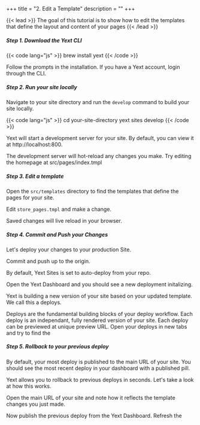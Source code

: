 +++
title = "2. Edit a Template"
description = ""
+++

{{< lead >}} The goal of this tutorial is to show how to edit the templates that define the layout and content of your pages  {{< /lead >}}


##### Step 1. Download the Yext CLI 

{{< code lang="js" >}} brew install yext {{< /code >}}

Follow the prompts in the installation. If you have a Yext account, login through the CLI. 

##### Step 2. Run your site locally 

Navigate to your site directory and run the `develop` command to build your site locally.  

{{< code lang="js" >}} cd your-site-directory 
 yext sites develop {{< /code >}}

Yext will start a development server for your site. By default, you can view it at http://localhost:800.  

The development server will hot-reload any changes you make. Try editing the homepage at src/pages/index.tmpl

##### Step 3. Edit a template 
Open the `src/templates` directory to find the templates that define the pages for your site. 

Edit `store_pages.tmpl` and make a change. 

Saved changes will live reload in your browser. 

##### Step 4. Commit and Push your Changes  
Let's deploy your changes to your production Site. 

Commit and push up to the origin. 

By default, Yext Sites is set to auto-deploy from your repo. 

Open the Yext Dashboard and you should see a new deployment initalizing. 

Yext is building a new version of your site based on your updated template. We call this a deploys.  

Deploys are the fundamental building blocks of your deploy workflow. Each deploy is an independant, fully rendered version of your site. Each deploy can be previewed at unique preview URL. Open your deploys in new tabs and try to find the 

##### Step 5. Rollback to your previous deploy  
By default, your most deploy is published to the main URL of your site. You should see the most recent deploy in your dashboard with a published pill. 

Yext allows you to rollback to previous deploys in seconds. Let's take a look at how this works. 

Open the main URL of your site and note how it reflects the template changes you just made. 

Now publish the previous deploy from the Yext Dashboard. Refresh the 


